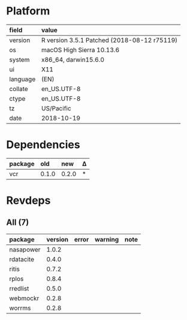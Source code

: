 # Platform

|field    |value                                       |
|:--------|:-------------------------------------------|
|version  |R version 3.5.1 Patched (2018-08-12 r75119) |
|os       |macOS High Sierra 10.13.6                   |
|system   |x86_64, darwin15.6.0                        |
|ui       |X11                                         |
|language |(EN)                                        |
|collate  |en_US.UTF-8                                 |
|ctype    |en_US.UTF-8                                 |
|tz       |US/Pacific                                  |
|date     |2018-10-19                                  |

# Dependencies

|package |old   |new   |Δ  |
|:-------|:-----|:-----|:--|
|vcr     |0.1.0 |0.2.0 |*  |

# Revdeps

## All (7)

|package   |version |error |warning |note |
|:---------|:-------|:-----|:-------|:----|
|nasapower |1.0.2   |      |        |     |
|rdatacite |0.4.0   |      |        |     |
|ritis     |0.7.2   |      |        |     |
|rplos     |0.8.4   |      |        |     |
|rredlist  |0.5.0   |      |        |     |
|webmockr  |0.2.8   |      |        |     |
|worrms    |0.2.8   |      |        |     |

